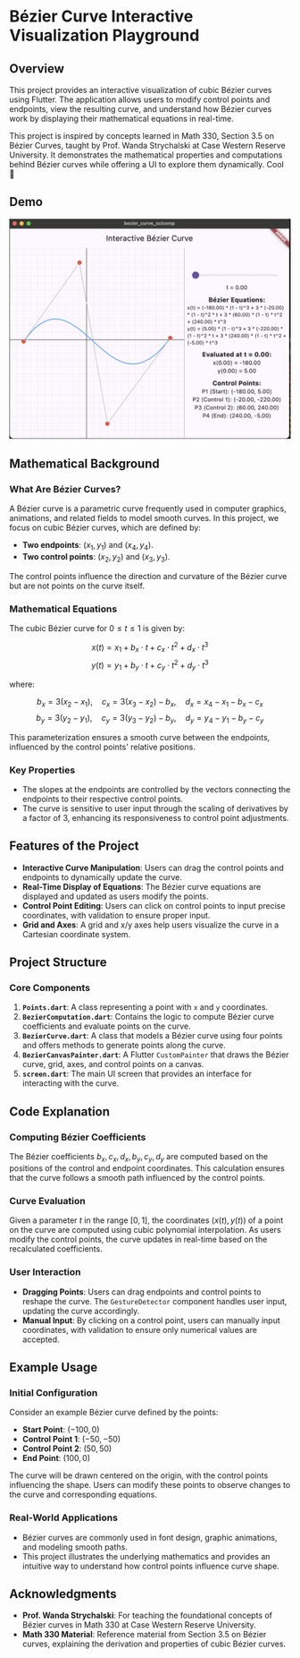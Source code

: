 # Bézier Curve Interactive Visualization Playground

## Overview

This project provides an interactive visualization of cubic Bézier curves using Flutter. The application allows users to modify control points and endpoints, view the resulting curve, and understand how Bézier curves work by displaying their mathematical equations in real-time.

This project is inspired by concepts learned in Math 330, Section 3.5 on Bézier Curves, taught by Prof. Wanda Strychalski at Case Western Reserve University. It demonstrates the mathematical properties and computations behind Bézier curves while offering a UI to explore them dynamically. Cool 🚀 

## Demo
![demo](demo.png)

## Mathematical Background

### What Are Bézier Curves?

A Bézier curve is a parametric curve frequently used in computer graphics, animations, and related fields to model smooth curves. In this project, we focus on cubic Bézier curves, which are defined by:

- **Two endpoints**: $(x_1, y_1)$ and $(x_4, y_4)$.
- **Two control points**: $(x_2, y_2)$ and $(x_3, y_3)$.

The control points influence the direction and curvature of the Bézier curve but are not points on the curve itself.

### Mathematical Equations

The cubic Bézier curve for $0 \leq t \leq 1$ is given by:

$$
x(t) = x_1 + b_x \cdot t + c_x \cdot t^2 + d_x \cdot t^3
$$
$$
y(t) = y_1 + b_y \cdot t + c_y \cdot t^2 + d_y \cdot t^3
$$

where:

$$
b_x = 3(x_2 - x_1), \quad c_x = 3(x_3 - x_2) - b_x, \quad d_x = x_4 - x_1 - b_x - c_x
$$
$$
b_y = 3(y_2 - y_1), \quad c_y = 3(y_3 - y_2) - b_y, \quad d_y = y_4 - y_1 - b_y - c_y
$$

This parameterization ensures a smooth curve between the endpoints, influenced by the control points' relative positions.

### Key Properties

- The slopes at the endpoints are controlled by the vectors connecting the endpoints to their respective control points.
- The curve is sensitive to user input through the scaling of derivatives by a factor of 3, enhancing its responsiveness to control point adjustments.

## Features of the Project

- **Interactive Curve Manipulation**: Users can drag the control points and endpoints to dynamically update the curve.
- **Real-Time Display of Equations**: The Bézier curve equations are displayed and updated as users modify the points.
- **Control Point Editing**: Users can click on control points to input precise coordinates, with validation to ensure proper input.
- **Grid and Axes**: A grid and x/y axes help users visualize the curve in a Cartesian coordinate system.

## Project Structure

### Core Components

1. **`Points.dart`**: A class representing a point with `x` and `y` coordinates.
2. **`BezierComputation.dart`**: Contains the logic to compute Bézier curve coefficients and evaluate points on the curve.
3. **`BezierCurve.dart`**: A class that models a Bézier curve using four points and offers methods to generate points along the curve.
4. **`BezierCanvasPainter.dart`**: A Flutter `CustomPainter` that draws the Bézier curve, grid, axes, and control points on a canvas.
5. **`screen.dart`**: The main UI screen that provides an interface for interacting with the curve.

## Code Explanation

### Computing Bézier Coefficients

The Bézier coefficients $b_x, c_x, d_x, b_y, c_y, d_y$ are computed based on the positions of the control and endpoint coordinates. This calculation ensures that the curve follows a smooth path influenced by the control points.

### Curve Evaluation

Given a parameter $t$ in the range $[0, 1]$, the coordinates $(x(t), y(t))$ of a point on the curve are computed using cubic polynomial interpolation. As users modify the control points, the curve updates in real-time based on the recalculated coefficients.

### User Interaction

- **Dragging Points**: Users can drag endpoints and control points to reshape the curve. The `GestureDetector` component handles user input, updating the curve accordingly.
- **Manual Input**: By clicking on a control point, users can manually input coordinates, with validation to ensure only numerical values are accepted.

## Example Usage

### Initial Configuration

Consider an example Bézier curve defined by the points:

- **Start Point**: $(-100, 0)$
- **Control Point 1**: $(-50, -50)$
- **Control Point 2**: $(50, 50)$
- **End Point**: $(100, 0)$

The curve will be drawn centered on the origin, with the control points influencing the shape. Users can modify these points to observe changes to the curve and corresponding equations.

### Real-World Applications

- Bézier curves are commonly used in font design, graphic animations, and modeling smooth paths.
- This project illustrates the underlying mathematics and provides an intuitive way to understand how control points influence curve shape.

## Acknowledgments

- **Prof. Wanda Strychalski**: For teaching the foundational concepts of Bézier curves in Math 330 at Case Western Reserve University.
- **Math 330 Material**: Reference material from Section 3.5 on Bézier curves, explaining the derivation and properties of cubic Bézier curves.

